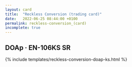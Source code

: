 ```yaml
---
layout: card
title:  "Reckless Conversion (trading card)"
date:   2022-06-25 08:44:00 +0100
permalink: reckless-conversion_(card)
incomplete: true
---
```


## DOAp &middot; EN-106KS SR

{% include templates/reckless-conversion-doap-ks.html %}